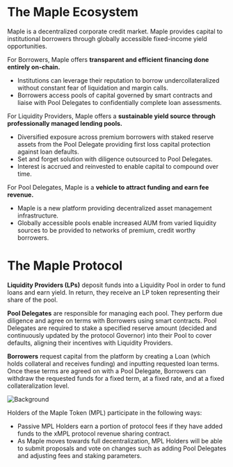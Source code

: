 # The Maple Ecosystem
Maple is a decentralized corporate credit market. Maple provides capital to institutional borrowers through globally accessible fixed-income yield opportunities.

For Borrowers, Maple offers **transparent and efficient financing done entirely on-chain.**

* Institutions can leverage their reputation to borrow undercollateralized without constant fear of liquidation and margin calls.
* Borrowers access pools of capital governed by smart contracts and liaise with Pool Delegates to confidentially complete loan assessments.

For Liquidity Providers, Maple offers a **sustainable yield source through professionally managed lending pools.**

* Diversified exposure across premium borrowers with staked reserve assets from the Pool Delegate providing first loss capital protection against loan defaults.
* Set and forget solution with diligence outsourced to Pool Delegates.
* Interest is accrued and reinvested to enable capital to compound over time.

For Pool Delegates, Maple is a **vehicle to attract funding and earn fee revenue.**

* Maple is a new platform providing decentralized asset management infrastructure.
* Globally accessible pools enable increased AUM from varied liquidity sources to be provided to networks of premium, credit worthy borrowers.

# The Maple Protocol

**Liquidity Providers (LPs)** deposit funds into a Liquidity Pool in order to fund loans and earn yield. In return, they receive an LP token representing their share of the pool.

**Pool Delegates** are responsible for managing each pool. They perform due diligence and agree on terms with Borrowers using smart contracts. Pool Delegates are required to stake a specified reserve amount (decided and continuously updated by the protocol Governor) into their Pool to cover defaults, aligning their incentives with Liquidity Providers.

**Borrowers** request capital from the platform by creating a Loan (which holds collateral and receives funding) and inputting requested loan terms. Once these terms are agreed on with a Pool Delegate, Borrowers can withdraw the requested funds for a fixed term, at a fixed rate, and at a fixed collateralization level.

![Background](https://user-images.githubusercontent.com/44272939/211219261-373db7aa-2cd3-4de5-beef-353cef30442f.svg)

Holders of the Maple Token (MPL) participate in the following ways:

* Passive MPL Holders earn a portion of protocol fees if they have added funds to the xMPL protocol revenue sharing contract.
* As Maple moves towards full decentralization, MPL Holders will be able to submit proposals and vote on changes such as adding Pool Delegates and adjusting fees and staking parameters.
